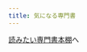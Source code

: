 ```yaml
---
title: 気になる専門書
---
```


[読みたい専門書本棚](%E8%AA%AD%E3%81%BF%E3%81%9F%E3%81%84%E5%B0%82%E9%96%80%E6%9B%B8%E6%9C%AC%E6%A3%9A.md)へ
